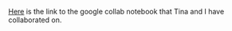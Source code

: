 [Here](https://colab.research.google.com/drive/1ZehZrMiSHV-w74pslObVEZyRFrHuTSuR?authuser=1#scrollTo=lls-ikLXrubx) is the link to the google collab notebook that Tina and I have collaborated on.
